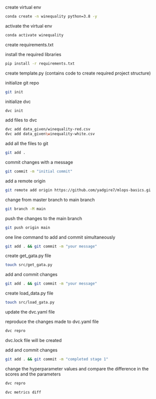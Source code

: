 create virtual env
```bash
conda create -n winequality python=3.8 -y
```

activate the virtual env
```bash
conda activate winequality
```

create requirements.txt

install the required libraries
```bash
pip install -r requirements.txt
```

create template.py 
(contains code to create required project structure)

initialize git repo
```bash
git init
```
initialize dvc
```bash
dvc init  
```

add files to dvc
```bash
dvc add data_given/winequality-red.csv
dvc add data_given\winequality-white.csv
```

add all the files to git
```bash
git add .
```

commit changes with a message
```bash
git commit -m "initial commit"
```

add a remote origin
```bash
git remote add origin https://github.com/yadgire7/mlops-basics.gi
```

change from master branch to main branch
```bash
git branch -M main
```

push the changes to the main branch
```bash
git push origin main
```

one line command to add and commit simultaneously
```bash
git add . && git commit -m "your message" 
```

create get_gata.py file
```bash
touch src/get_gata.py
```

add and commit changes
```bash
git add . && git commit -m "your message"
```

create load_data.py file
```bash
touch src/load_gata.py
```

update the dvc.yaml file

reproduce the changes made to dvc.yaml file
```bash
dvc repro
```

dvc.lock file will be created

add and commit changes
```bash
git add . && git commit -m "completed stage 1"
```

change the hyperparameter values and compare the difference in the scores and the parameters
```bash
dvc repro
```
```bash
dvc metrics diff
```
